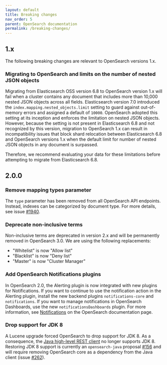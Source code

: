 ```yaml
---
layout: default
title: Breaking changes
nav_order: 5
parent: OpenSearch documentation
permalink: /breaking-changes/
---
```


## 1.x

The following breaking changes are relevant to OpenSearch versions 1.x.

### Migrating to OpenSearch and limits on the number of nested JSON objects

Migrating from Elasticsearch OSS version 6.8 to OpenSearch version 1.x will fail when a cluster contains any document that includes more than 10,000 nested JSON objects across all fields. Elasticsearch version 7.0 introduced the `index.mapping.nested_objects.limit` setting to guard against out-of-memory errors and assigned a default of `10000`. OpenSearch adopted this setting at its inception and enforces the limitation on nested JSON objects. However, because the setting is not present in Elasticsearch 6.8 and not recognized by this version, migration to OpenSearch 1.x can result in incompatibility issues that block shard relocation between Elasticsearch 6.8 and OpenSearch versions 1.x when the default limit for number of nested JSON objects in any document is surpassed. 

Therefore, we recommend evaluating your data for these limitations before attempting to migrate from Elasticsearch 6.8.


## 2.0.0

### Remove mapping types parameter

The `type` parameter has been removed from all OpenSearch API endpoints. Instead, indexes can be categorized by document type. For more details, see issue [#1940](https://github.com/opensearch-project/opensearch/issues/1940).

### Deprecate non-inclusive terms 

Non-inclusive terms are deprecated in version 2.x and will be permanently removed in OpenSearch 3.0.  We are using the following replacements: 

- "Whitelist" is now "Allow list"
- "Blacklist" is now "Deny list"
- "Master" is now "Cluster Manager"

### Add OpenSearch Notifications plugins

In OpenSearch 2.0, the Alerting plugin is now integrated with new plugins for Notifications. If you want to continue to use the notification action in the Alerting plugin, install the new backend plugins `notifications-core` and `notifications`. If you want to manage notifications in OpenSearch Dashboards, use the new `notificationsDashboards` plugin. For more information, see [Notifications]({{site.url}}{{site.baseurl}}/observing-your-data/notifications/index/) on the OpenSearch documentation page.


### Drop support for JDK 8

A Lucene upgrade forced OpenSearch to drop support for JDK 8. As a consequence, the [Java high-level REST client]({{site.url}}{{site.baseurl}}/clients/java-rest-high-level/) no longer supports JDK 8. Restoring JDK 8 support is currently an `opensearch-java` proposal [#156](https://github.com/opensearch-project/opensearch-java/issues/156) and will require removing OpenSearch core as a dependency from the Java client (issue [#262](https://github.com/opensearch-project/opensearch-java/issues/262)).
